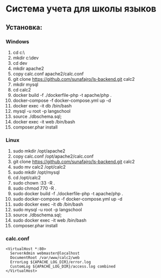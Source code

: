 # Система учета для школы языков

## Установка:

### Windows

  1. cd c:\
  2. mkdir c:\dev
  3. cd dev
  4. mkdir apache2
  5. copy calc.conf apache2/calc.conf
  5. git clone https://github.com/sunafajro/ls-backend.git calc2
  6. mkdir mysql
  7. cd calc2
  8. docker build -f ./dockerfile-php -t apache/php .
  9. docker-compose -f docker-compose.yml up -d
  10. docker exec -it db /bin/bash
  11. mysql -u root -p langschool
  12. source ./dbschema.sql;
  13. docker exec -it web /bin/bash
  14. composer.phar install

### Linux

  1. sudo mkdir /opt/apache2
  2. copy calc.conf /opt/apache2/calc.conf
  3. git clone https://github.com/sunafajro/ls-backend.git calc2
  4. sudo mv calc2 /opt/calc2
  5. sudo mkdir /opt/mysql
  6. cd /opt/calc2
  7. sudo chown :33 -R .
  8. sudo chmod 770 -R .
  9. sudo docker build -f ./dockerfile-php -t apache/php .
  10. sudo docker-compose -f docker-compose.yml up -d
  11. sudo docker exec -it db /bin/bash
  12. sudo mysql -u root -p langschool
  13. source ./dbschema.sql;
  14. sudo docker exec -it web /bin/bash
  15. composer.phar install

### calc.conf
```
<VirtualHost *:80>
  ServerAdmin webmaster@localhost
  DocumentRoot /var/www/calc2/web
  ErrorLog ${APACHE_LOG_DIR}/error.log
  CustomLog ${APACHE_LOG_DIR}/access.log combined
</VirtualHost>
```